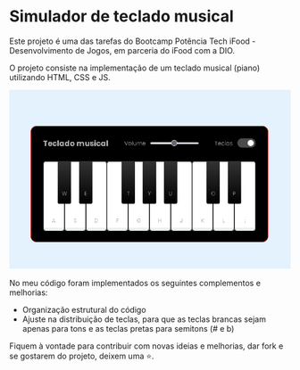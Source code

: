 # Simulador de teclado musical

Este projeto é uma das tarefas do Bootcamp Potência Tech iFood - Desenvolvimento de Jogos, em parceria do iFood com a DIO.

O projeto consiste na implementação de um teclado musical (piano) utilizando HTML, CSS e JS.

<img alt="Imagem do teclado musical implementado" src="/src/img/print.png">

No meu código foram implementados os seguintes complementos e melhorias:

* Organização estrutural do código
* Ajuste na distribuição de teclas, para que as teclas brancas sejam apenas para tons e as teclas pretas para semitons (# e b)

Fiquem à vontade para contribuir com novas ideias e melhorias, dar fork e se gostarem do projeto, deixem uma ⭐.
